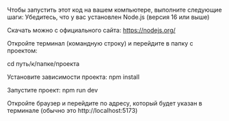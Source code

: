 Чтобы запустить этот код на вашем компьютере, выполните следующие шаги:
Убедитесь, что у вас установлен Node.js (версия 16 или выше)

Скачать можно с официального сайта: https://nodejs.org/

Откройте терминал (командную строку) и перейдите в папку с проектом:


cd путь/к/папке/проекта

Установите зависимости проекта:
npm install

Запустите проект:
npm run dev

Откройте браузер и перейдите по адресу, который будет указан в терминале (обычно это http://localhost:5173)